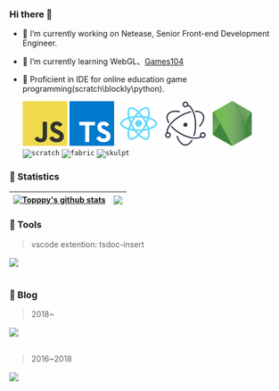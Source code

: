### Hi there 👋


- 🔭 I’m currently working on Netease, Senior Front-end Development Engineer.
- 🌱 I’m currently learning WebGL、[Games104](https://space.bilibili.com/512313464/channel/collectiondetail?sid=292637)
- 💼 Proficient in IDE for online education game programming(scratch\blockly\python).

  <code><img height="80" alt="javascript" src="https://raw.githubusercontent.com/github/explore/80688e429a7d4ef2fca1e82350fe8e3517d3494d/topics/javascript/javascript.png"></code>
  <code><img height="80" alt="typescript" src="https://raw.githubusercontent.com/github/explore/80688e429a7d4ef2fca1e82350fe8e3517d3494d/topics/typescript/typescript.png"></code>
  <code><img height="80" alt="react" src="https://raw.githubusercontent.com/github/explore/80688e429a7d4ef2fca1e82350fe8e3517d3494d/topics/react/react.png"></code>
  <code><img height="80" alt="electron" src="https://raw.githubusercontent.com/github/explore/5c058a388828bb5fde0bcafd4bc867b5bb3f26f3/topics/electron/electron.png"></code>
  <code><img height="80" alt="nodejs" src="https://raw.githubusercontent.com/github/explore/80688e429a7d4ef2fca1e82350fe8e3517d3494d/topics/nodejs/nodejs.png"></code>  <code><img height="80" alt="scratch" src="https://avatars.githubusercontent.com/u/103071332?s=200&v=4"></code> 
  <code><img height="80" alt="fabric" src="https://avatars.githubusercontent.com/u/24580162?s=200&v=4"></code> 
  <code><img  width="80" alt="skulpt" src="https://github.com/skulpt/skulpt/blob/gh-pages/img/logo.png?raw=true"></code>
  


### :tada: Statistics

| <a href="https://github.com/Topppy/github-readme-stats"> <img align="center" src="https://github-readme-stats.vercel.app/api?username=Topppy&show_icons=true&include_all_commits=true&theme=buefy&hide_border=true" alt="Topppy's github stats" /></a> | <a href="https://github.com/Topppy/github-readme-stats"><img align="center" src="https://github-readme-stats.vercel.app/api/top-langs/?username=Topppy&layout=compact&theme=buefy&hide_border=true" /></a> |
| ------------- | ------------- |

###  :hammer: Tools

> vscode extention: tsdoc-insert

<a href="https://github.com/Topppy/tsdoc-insert"> 
  <img align="center" src="https://github-readme-stats.vercel.app/api/pin/?username=Topppy&repo=tsdoc-insert&theme=buefy" />
</a>

<br />
<br />

### 📝 Blog

> 2018~
<a href="https://github.com/Topppy/hexo-blog">
  <img align="center" src="https://github-readme-stats.vercel.app/api/pin/?username=Topppy&repo=hexo-blog&theme=buefy" />
</a>

<br />
<br />

> 2016~2018
<a href="https://github.com/Topppy/topppy.github.io">
  <img align="center" src="https://github-readme-stats.vercel.app/api/pin/?username=Topppy&repo=topppy.github.io&theme=buefy" />
</a>

